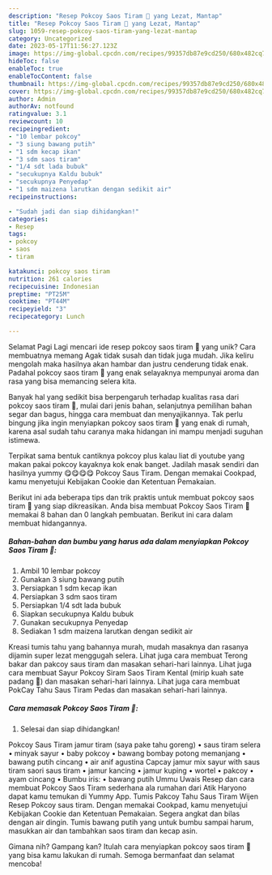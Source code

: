 ```yaml
---
description: "Resep Pokcoy Saos Tiram 🥬 yang Lezat, Mantap"
title: "Resep Pokcoy Saos Tiram 🥬 yang Lezat, Mantap"
slug: 1059-resep-pokcoy-saos-tiram-yang-lezat-mantap
category: Uncategorized
date: 2023-05-17T11:56:27.123Z
image: https://img-global.cpcdn.com/recipes/99357db87e9cd250/680x482cq70/pokcoy-saos-tiram-foto-resep-utama.jpg
hideToc: false
enableToc: true
enableTocContent: false
thumbnail: https://img-global.cpcdn.com/recipes/99357db87e9cd250/680x482cq70/pokcoy-saos-tiram-foto-resep-utama.jpg
cover: https://img-global.cpcdn.com/recipes/99357db87e9cd250/680x482cq70/pokcoy-saos-tiram-foto-resep-utama.jpg
author: Admin
authorAv: notfound
ratingvalue: 3.1
reviewcount: 10
recipeingredient:
- "10 lembar pokcoy"
- "3 siung bawang putih"
- "1 sdm kecap ikan"
- "3 sdm saos tiram"
- "1/4 sdt lada bubuk"
- "secukupnya Kaldu bubuk"
- "secukupnya Penyedap"
- "1 sdm maizena larutkan dengan sedikit air"
recipeinstructions:

- "Sudah jadi dan siap dihidangkan!"
categories:
- Resep
tags:
- pokcoy
- saos
- tiram

katakunci: pokcoy saos tiram 
nutrition: 261 calories
recipecuisine: Indonesian
preptime: "PT25M"
cooktime: "PT44M"
recipeyield: "3"
recipecategory: Lunch

---
```



Selamat Pagi Lagi mencari ide resep pokcoy saos tiram 🥬 yang unik? Cara membuatnya memang Agak tidak susah dan tidak juga mudah. Jika keliru mengolah maka hasilnya akan hambar dan justru cenderung tidak enak. Padahal pokcoy saos tiram 🥬 yang enak selayaknya mempunyai aroma dan rasa yang bisa memancing selera kita.


Banyak hal yang sedikit bisa berpengaruh terhadap kualitas rasa dari pokcoy saos tiram 🥬, mulai dari jenis bahan, selanjutnya pemilihan bahan segar dan bagus, hingga cara membuat dan menyajikannya. Tak perlu bingung jika ingin menyiapkan pokcoy saos tiram 🥬 yang enak di rumah, karena asal sudah tahu caranya maka hidangan ini mampu menjadi suguhan istimewa.

Terpikat sama bentuk cantiknya pokcoy plus kalau liat di youtube yang makan pakai pokcoy kayaknya kok enak banget. Jadilah masak sendiri dan hasilnya yummy 😋😋😋😋 Pokcoy Saus Tiram. Dengan memakai Cookpad, kamu menyetujui Kebijakan Cookie dan Ketentuan Pemakaian.


Berikut ini ada beberapa tips dan trik praktis untuk membuat pokcoy saos tiram 🥬 yang siap dikreasikan. Anda bisa membuat Pokcoy Saos Tiram 🥬 memakai 8 bahan dan 0 langkah pembuatan. Berikut ini cara dalam membuat hidangannya.

<!--inarticleads1-->

##### Bahan-bahan dan bumbu yang harus ada dalam menyiapkan Pokcoy Saos Tiram 🥬:

1. Ambil 10 lembar pokcoy
1. Gunakan 3 siung bawang putih
1. Persiapkan 1 sdm kecap ikan
1. Persiapkan 3 sdm saos tiram
1. Persiapkan 1/4 sdt lada bubuk
1. Siapkan secukupnya Kaldu bubuk
1. Gunakan secukupnya Penyedap
1. Sediakan 1 sdm maizena larutkan dengan sedikit air


Kreasi tumis tahu yang bahannya murah, mudah masaknya dan rasanya dijamin super lezat menggugah selera. Lihat juga cara membuat Terong bakar dan pakcoy saus tiram dan masakan sehari-hari lainnya. Lihat juga cara membuat Sayur Pokcoy Siram Saos Tiram Kental (mirip kuah sate padang 🤤) dan masakan sehari-hari lainnya. Lihat juga cara membuat PokCay Tahu Saus Tiram Pedas dan masakan sehari-hari lainnya. 

<!--inarticleads2-->

##### Cara memasak Pokcoy Saos Tiram 🥬:


1. Selesai dan siap dihidangkan!

Pokcoy Saus Tiram jamur tiram (saya pake tahu goreng) • saus tiram selera • minyak sayur • baby pokcoy • bawang bombay potong memanjang • bawang putih cincang • air anif agustina Capcay jamur mix sayur with saus tiram saori saus tiram • jamur kancing • jamur kuping • wortel • pakcoy • ayam cincang • Bumbu iris: • bawang putih Ummu Uwais Resep dan cara membuat Pokcoy Saos Tiram sederhana ala rumahan dari Atik Haryono dapat kamu temukan di Yummy App. Tumis Pakcoy Tahu Saus Tiram Wijen Resep Pokcoy saus tiram. Dengan memakai Cookpad, kamu menyetujui Kebijakan Cookie dan Ketentuan Pemakaian. Segera angkat dan bilas dengan air dingin. Tumis bawang putih yang untuk bumbu sampai harum, masukkan air dan tambahkan saos tiram dan kecap asin. 

Gimana nih? Gampang kan? Itulah cara menyiapkan pokcoy saos tiram 🥬 yang bisa kamu lakukan di rumah. Semoga bermanfaat dan selamat mencoba!
